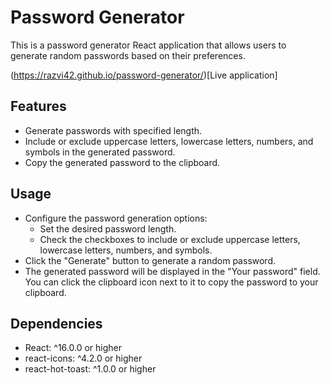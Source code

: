 # Password Generator

This is a password generator React application that allows users to generate random passwords based
on their preferences.

(https://razvi42.github.io/password-generator/)[Live application]

## Features

- Generate passwords with specified length.
- Include or exclude uppercase letters, lowercase letters, numbers, and symbols in the generated
  password.
- Copy the generated password to the clipboard.

## Usage

- Configure the password generation options:
  - Set the desired password length.
  - Check the checkboxes to include or exclude uppercase letters, lowercase letters, numbers, and
    symbols.
- Click the "Generate" button to generate a random password.
- The generated password will be displayed in the "Your password" field. You can click the clipboard
  icon next to it to copy the password to your clipboard.

## Dependencies

- React: ^16.0.0 or higher
- react-icons: ^4.2.0 or higher
- react-hot-toast: ^1.0.0 or higher

